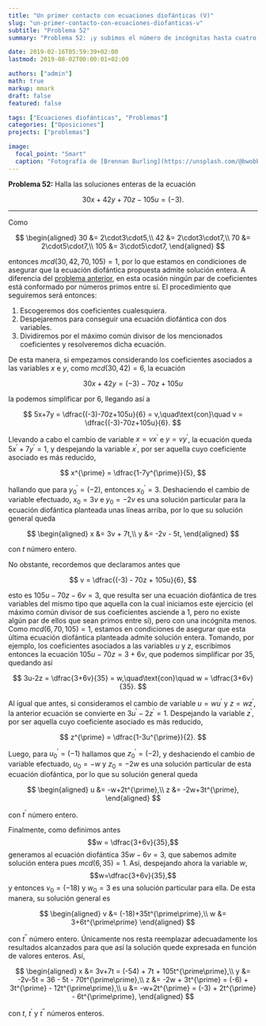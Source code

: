 ```yaml
---
title: "Un primer contacto con ecuaciones diofánticas (V)"
slug: "un-primer-contacto-con-ecuaciones-diofanticas-v"
subtitle: "Problema 52"
summary: "Problema 52: ¡y subimos el número de incógnitas hasta cuatro!."

date: 2019-02-16T05:59:39+02:00
lastmod: 2019-08-02T00:00:01+02:00

authors: ["admin"]
math: true
markup: mmark
draft: false
featured: false

tags: ["Ecuaciones diofánticas", "Problemas"]
categories: ["Oposiciones"]
projects: ["problemas"]

image:
  focal_point: "Smart"
  caption: "Fotografía de [Brennan Burling](https://unsplash.com/@bwobble11), disponible en [Unsplash](https://unsplash.com/photos/vpaHZEYx35U)."
---
```


**Problema 52:** Halla las soluciones enteras de la ecuación 

$$
30x+42y+70z-105u=(-3).
$$

***

Como

$$
\begin{aligned}
30 &= 2\cdot3\cdot5,\\
42 &= 2\cdot3\cdot7,\\
70 &= 2\cdot5\cdot7,\\
105 &= 3\cdot5\cdot7,
\end{aligned}
$$

entonces $mcd(30,42,70,105)=1$, por lo que estamos en condiciones de asegurar que la ecuación diofántica propuesta admite solución entera. A diferencia del [problema anterior](/2019/02/13/un-primer-contacto-con-ecuaciones-diofanticas-iv/), en esta ocasión ningún par de coeficientes está conformado por números primos entre sí. El procedimiento que seguiremos será entonces:

1. Escogeremos dos coeficientes cualesquiera.
2. Despejaremos para conseguir una ecuación diofántica con dos variables.
3. Dividiremos por el máximo común divisor de los mencionados coeficientes y resolveremos dicha ecuación.

De esta manera, si empezamos considerando los coeficientes asociados a las variables $x$ e $y$, como $mcd(30,42)=6$, la ecuación 

$$
30x+42y = (-3) - 70z + 105u
$$ 

la podemos simplificar por $6$, llegando así a

$$
5x+7y = \dfrac{(-3)-70z+105u}{6} = v,\quad\text{con}\quad v = \dfrac{(-3)-70z+105u}{6}.
$$

Llevando a cabo el cambio de variable $x = vx^{\prime}$ e $y = vy^{\prime}$, la ecuación queda $5x^{\prime} +7y^{\prime}=1$, y despejando la variable $x^{\prime}$, por ser aquella cuyo coeficiente asociado es más reducido,

$$
x^{\prime} = \dfrac{1-7y^{\prime}}{5},
$$

hallando que para $y^{\prime}_0 = (-2)$, entonces $x^{\prime}_0 = 3$. Deshaciendo el cambio de variable efectuado, $x_0 = 3v$ e $y_0 = -2v$ es una solución particular para la ecuación diofántica planteada unas líneas arriba, por lo que su solución general queda

$$
\begin{aligned}
x &= 3v + 7t,\\
y &= -2v - 5t,
\end{aligned}
$$

con $t$ número entero.

No obstante, recordemos que declaramos antes que 

$$
v = \dfrac{(-3) - 70z + 105u}{6},
$$ 

esto es $105u - 70z - 6v = 3$, que resulta ser una ecuación diofántica de tres variables del mismo tipo que aquella con la cual iniciamos este ejercicio (el máximo común divisor de sus coeficientes asciende a $1$, pero no existe algún par de ellos que sean primos entre sí), pero con una incógnita menos. Como $mcd(6,70,105) = 1$, estamos en condiciones de asegurar que esta última ecuación diofántica planteada admite solución entera. Tomando, por ejemplo, los coeficientes asociados a las variables $u$ y $z$, escribimos entonces la ecuación $105u-70z = 3+6v$, que podemos simplificar por $35$, quedando así

$$
3u-2z = \dfrac{3+6v}{35} = w,\quad\text{con}\quad w = \dfrac{3+6v}{35}.
$$

Al igual que antes, si consideramos el cambio de variable $u = wu^{\prime}$ y $z = wz^{\prime}$, la anterior ecuación se convierte en $3u^{\prime} -2z^{\prime} =1$. Despejando la variable $z^{\prime}$, por ser aquella cuyo coeficiente asociado es más reducido, 

$$
z^{\prime} = \dfrac{1-3u^{\prime}}{2}.
$$ 

Luego, para $u^{\prime}_0 =(-1)$ hallamos que $z^{\prime}_0 =(-2)$, y deshaciendo el cambio de variable efectuado, $u_0 = -w$ y $z_0 = -2w$ es una solución particular de esta ecuación diofántica, por lo que su solución general queda

$$
\begin{aligned}
u &= -w+2t^{\prime},\\ 
z &= -2w+3t^{\prime},
\end{aligned}
$$

con $t^{\prime}$ número entero.

Finalmente, como definimos antes $$w = \dfrac{3+6v}{35},$$ generamos al ecuación diofántica $35w-6v=3$, que sabemos admite solución entera pues $mcd(6,35) = 1$. Así, despejando ahora la variable $w$, $$w=\dfrac{3+6v}{35},$$ y entonces $v_0 = (-18)$ y $w_0=3$ es una solución particular para ella. De esta manera, su solución general es

$$
\begin{aligned}
v &= (-18)+35t^{\prime\prime},\\
w &= 3+6t^{\prime\prime}
\end{aligned}
$$

con $t^{\prime\prime}$ número entero. Únicamente nos resta reemplazar adecuadamente los resultados alcanzados para que así la solución quede expresada en función de valores enteros. Así,

$$
\begin{aligned}
x &= 3v+7t = (-54) + 7t + 105t^{\prime\prime},\\
y &= -2v-5t = 36 - 5t - 70t^{\prime\prime},\\
z &= -2w + 3t^{\prime} = (-6) + 3t^{\prime} - 12t^{\prime\prime},\\ 
u &= -w+2t^{\prime} = (-3) + 2t^{\prime} - 6t^{\prime\prime},
\end{aligned}
$$

con $t$, $t^{\prime}$ y $t^{\prime\prime}$ números enteros.
